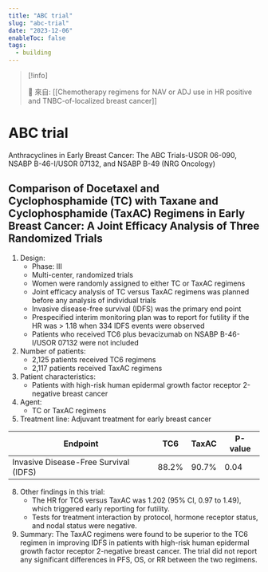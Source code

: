 ```yaml
---
title: "ABC trial"
slug: "abc-trial"
date: "2023-12-06"
enableToc: false
tags:
  - building
---
```


> [!info]
>
> 🌱 來自: [[Chemotherapy regimens for NAV or ADJ use in HR positive and TNBC-of-localized breast cancer]]

# ABC trial

Anthracyclines in Early Breast Cancer: The ABC Trials-USOR 06-090, NSABP B-46-I/USOR 07132, and NSABP B-49 (NRG Oncology)

## Comparison of Docetaxel and Cyclophosphamide (TC) with Taxane and Cyclophosphamide (TaxAC) Regimens in Early Breast Cancer: A Joint Efficacy Analysis of Three Randomized Trials

1. Design:
   - Phase: III
   - Multi-center, randomized trials
   - Women were randomly assigned to either TC or TaxAC regimens
   - Joint efficacy analysis of TC versus TaxAC regimens was planned before any analysis of individual trials
   - Invasive disease-free survival (IDFS) was the primary end point
   - Prespecified interim monitoring plan was to report for futility if the HR was > 1.18 when 334 IDFS events were observed
   - Patients who received TC6 plus bevacizumab on NSABP B-46-I/USOR 07132 were not included
2. Number of patients:
   - 2,125 patients received TC6 regimens
   - 2,117 patients received TaxAC regimens
3. Patient characteristics:
   - Patients with high-risk human epidermal growth factor receptor 2-negative breast cancer
4. Agent:
   - TC or TaxAC regimens
5. Treatment line: Adjuvant treatment for early breast cancer

| Endpoint                              | TC6   | TaxAC | P-value |
| ------------------------------------- | ----- | ----- | ------- |
| Invasive Disease-Free Survival (IDFS) | 88.2% | 90.7% | 0.04    |

8. Other findings in this trial:
   - The HR for TC6 versus TaxAC was 1.202 (95% CI, 0.97 to 1.49), which triggered early reporting for futility.
   - Tests for treatment interaction by protocol, hormone receptor status, and nodal status were negative.
9. Summary:
   The TaxAC regimens were found to be superior to the TC6 regimen in improving IDFS in patients with high-risk human epidermal growth factor receptor 2-negative breast cancer. The trial did not report any significant differences in PFS, OS, or RR between the two regimens.
